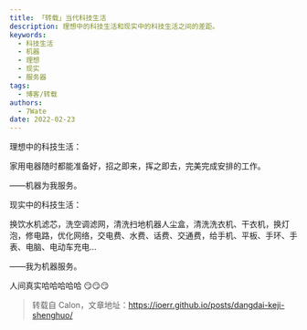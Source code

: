 ```yaml
---
title: 「转载」当代科技生活
description: 理想中的科技生活和现实中的科技生活之间的差距。
keywords:
  - 科技生活
  - 机器
  - 理想
  - 现实
  - 服务器
tags:
  - 博客/转载
authors:
  - 7Wate
date: 2022-02-23
---
```


理想中的科技生活：

家用电器随时都能准备好，招之即来，挥之即去，完美完成安排的工作。

——机器为我服务。

现实中的科技生活：

换饮水机滤芯，洗空调滤网，清洗扫地机器人尘盒，清洗洗衣机、干衣机，换灯泡，修电路，优化网络，交电费、水费、话费、交通费，给手机、平板、手环、手表、电脑、电动车充电…

——我为机器服务。

人间真实哈哈哈哈哈 😏😏😏

> 转载自 Calon，文章地址：<https://ioerr.github.io/posts/dangdai-keji-shenghuo/>
